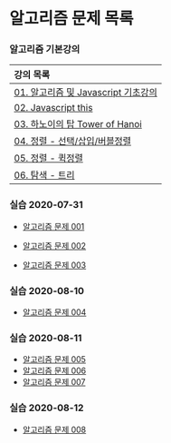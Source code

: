 # **알고리즘 문제 목록**

### 알고리즘 기본강의

| 강의 목록                                              |
| :----------------------------------------------------- |
| [01. 알고리즘 및 Javascript 기초강의](./lec/lec001.md) |
| [02. Javascript this](./lec/lec002.md)                 |
| [03. 하노이의 탑 Tower of Hanoi](./lec/lec_Hanoi.pdf)  |
| [04. 정렬 - 선택/삽입/버블정렬](./lec/lec_Sort.pdf)    |
| [05. 정렬 - 퀵정렬](./lec/lec_Sort_2.pdf)              |
| [06. 탐색 - 트리](./lec/lec_Tree.pdf)                |

### 실습 2020-07-31

- [알고리즘 문제 001](./exam/001-lv1.md)

- [알고리즘 문제 002](./exam/002-lv1.md)

- [알고리즘 문제 003](./exam/003-lv2.md)

### 실습 2020-08-10

- [알고리즘 문제 004](./exam/004-lv3.md)


### 실습 2020-08-11

- [알고리즘 문제 005](./exam/005-lv2.md)
- [알고리즘 문제 006](./exam/006-lv2.md)
- [알고리즘 문제 007](./exam/007-lv2.md)


### 실습 2020-08-12
- [알고리즘 문제 008](./exam/008-lv3.md)
